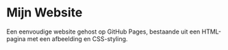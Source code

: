 # Mijn Website

Een eenvoudige website gehost op GitHub Pages, bestaande uit een HTML-pagina met een afbeelding en CSS-styling.

